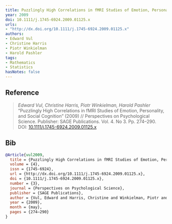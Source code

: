 ```yaml
---
title: Puzzlingly High Correlations in fMRI Studies of Emotion, Personality, and Social Cognition
year: 2009
doi: 10.1111/j.1745-6924.2009.01125.x
urls:
- "http://dx.doi.org/10.1111/j.1745-6924.2009.01125.x"
authors:
- Edward Vul
- Christine Harris
- Piotr Winkielman
- Harold Pashler
tags:
- Mathematics
- Statistics
hasNotes: false
---
```


## Reference

> <i>Edward Vul, Christine Harris, Piotr Winkielman, Harold Pashler</i> “Puzzlingly High Correlations in fMRI Studies of Emotion, Personality, and Social Cognition” (2009) // Perspectives on Psychological Science. Publisher: SAGE Publications. Vol.&nbsp;4. No&nbsp;3. Pp.&nbsp;274–290. DOI:&nbsp;<a href='https://doi.org/10.1111/j.1745-6924.2009.01125.x'>10.1111/j.1745-6924.2009.01125.x</a>

## Bib

```bib
@Article{vul2009,
  title = {Puzzlingly High Correlations in fMRI Studies of Emotion, Personality, and Social Cognition},
  volume = {4},
  issn = {1745-6924},
  url = {http://dx.doi.org/10.1111/j.1745-6924.2009.01125.x},
  doi = {10.1111/j.1745-6924.2009.01125.x},
  number = {3},
  journal = {Perspectives on Psychological Science},
  publisher = {SAGE Publications},
  author = {Vul, Edward and Harris, Christine and Winkielman, Piotr and Pashler, Harold},
  year = {2009},
  month = {may},
  pages = {274–290}
}
```
